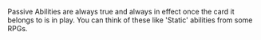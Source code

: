 Passive Abilities are always true and always in effect once the card it belongs to is in play. You can think of these like 'Static' abilities from some RPGs.

